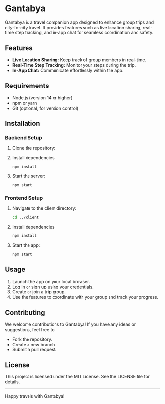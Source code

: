# Gantabya

Gantabya is a travel companion app designed to enhance group trips and city-to-city travel. It provides features such as live location sharing, real-time step tracking, and in-app chat for seamless coordination and safety.

## Features

- **Live Location Sharing:** Keep track of group members in real-time.
- **Real-Time Step Tracking:** Monitor your steps during the trip.
- **In-App Chat:** Communicate effortlessly within the app.

## Requirements

- Node.js (version 14 or higher)
- npm or yarn
- Git (optional, for version control)

## Installation

### Backend Setup
1. Clone the repository:
  

2. Install dependencies:
   ```bash
   npm install
   ```

3. Start the server:
   ```bash
   npm start
   ```

### Frontend Setup
1. Navigate to the client directory:
   ```bash
   cd ../client
   ```

2. Install dependencies:
   ```bash
   npm install
   ```

3. Start the app:
   ```bash
   npm start
   ```

## Usage
1. Launch the app on your local browser.
2. Log in or sign up using your credentials.
3. Create or join a trip group.
4. Use the features to coordinate with your group and track your progress.

## Contributing
We welcome contributions to Gantabya! If you have any ideas or suggestions, feel free to:
- Fork the repository.
- Create a new branch.
- Submit a pull request.

## License
This project is licensed under the MIT License. See the LICENSE file for details.

---

Happy travels with Gantabya!


